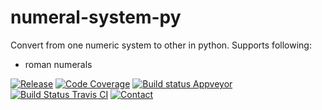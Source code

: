 # numeral-system-py
Convert from one numeric system to other in python.
Supports following:
* roman numerals

[![Release](https://img.shields.io/github/release/zifter/numeral-system-py.svg)][releases-url]
[![Code Coverage](https://codecov.io/gh/zifter/numeral-system-py/branch/master/graph/badge.svg)][codecov-url]
[![Build status Appveyor](https://ci.appveyor.com/api/projects/status/github/zifter/numeral-system-py?branch=master&svg=true)][appveyor-url]
[![Build Status Travis CI](https://travis-ci.org/zifter/numeral-system-py.svg?branch=master)][travis-url]
[![Contact](https://img.shields.io/badge/telegram-write%20me-blue.svg)][telegram-url]

[releases-url]: https://github.com/zifter/numeral-system-py/releases
[codecov-url]: https://codecov.io/gh/zifter/numeral-system-py
[travis-url]: https://travis-ci.org/zifter/numeral-system-py
[appveyor-url]: https://ci.appveyor.com/project/zifter/numeral-system-py
[telegram-url]: https://t.me/zifter